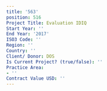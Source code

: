 ```yaml
---
title: '563'
position: 516
Project Title: Evaluation IDIQ
Start Year: ''
End Year: '2017'
ISO3 Code: ''
Region: ''
Country: ''
Client/ Donor: DOS
Is Current Project? (true/false): ''
Practice Area:
- ''
Contract Value USD: ''
---
```


